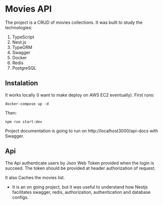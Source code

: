 # Movies API

The project is a CRUD of movies collections. It was built to study the technologies:

1. TypeScript
2. Nest.js
3. TypeORM
4. Swagger
5. Docker
6. Redis
7. PostgreSQL


## Instalation

It works locally (I want to make deploy on AWS EC2 eventually). First runs:

    docker-compose up -d

Then:

    npm run start:dev

Project documentation is going to run on http://localhost3000/api-docs with Swagger.

## Api

The Api authenticate users by Json Web Token provided when the login is succeed. The token should be provided at header authorization of request.

It also Caches the movies list.

* It is an on going project, but it was useful to understand how Nestjs facilitates swagger, redis, authorization, authentication and database configs. 
